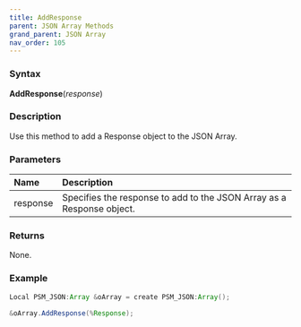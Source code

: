 ```yaml
---
title: AddResponse
parent: JSON Array Methods
grand_parent: JSON Array
nav_order: 105
---
```


### [](#header-3)Syntax

**AddResponse**(_response_)

### [](#header-3)Description

Use this method to add a Response object to the JSON Array.

### [](#header-3)Parameters

| Name           | Description                                                                    |
|:---------------|:-------------------------------------------------------------------------------|
| response       | Specifies the response to add to the JSON Array as a Response object.          |


### [](#header-3)Returns

None.

### [](#header-3)Example

```java
Local PSM_JSON:Array &oArray = create PSM_JSON:Array();
   
&oArray.AddResponse(%Response);
```
